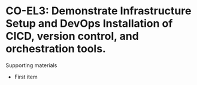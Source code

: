 # CO-EL3:  	Demonstrate Infrastructure Setup and DevOps Installation of CICD, version control, and orchestration tools. 	 

Supporting materials

* First item